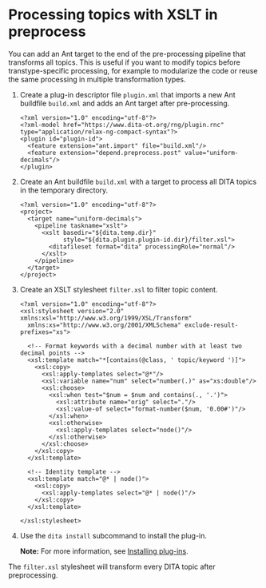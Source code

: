 # Processing topics with XSLT in preprocess

You can add an Ant target to the end of the pre-processing pipeline that transforms all topics. This is useful if you want to modify topics before transtype-specific processing, for example to modularize the code or reuse the same processing in multiple transformation types.

1.  Create a plug-in descriptor file `plugin.xml` that imports a new Ant buildfile `build.xml` and adds an Ant target after pre-processing.

    ```
    <?xml version="1.0" encoding="utf-8"?>
    <?xml-model href="https://www.dita-ot.org/rng/plugin.rnc" type="application/relax-ng-compact-syntax"?>
    <plugin id="plugin-id">
      <feature extension="ant.import" file="build.xml"/>
      <feature extension="depend.preprocess.post" value="uniform-decimals"/>
    </plugin>
    ```

2.  Create an Ant buildfile `build.xml` with a target to process all DITA topics in the temporary directory.

    ```
    <?xml version="1.0" encoding="utf-8"?>
    <project>
      <target name="uniform-decimals">
        <pipeline taskname="xslt">
          <xslt basedir="${dita.temp.dir}"
                style="${dita.plugin.plugin-id.dir}/filter.xsl">
            <ditafileset format="dita" processingRole="normal"/>
          </xslt>
        </pipeline>
      </target>
    </project>
    ```

3.  Create an XSLT stylesheet `filter.xsl` to filter topic content.

    ```
    <?xml version="1.0" encoding="utf-8"?>
    <xsl:stylesheet version="2.0" xmlns:xsl="http://www.w3.org/1999/XSL/Transform"
      xmlns:xs="http://www.w3.org/2001/XMLSchema" exclude-result-prefixes="xs">
    
      <!-- Format keywords with a decimal number with at least two decimal points -->
      <xsl:template match="*[contains(@class, ' topic/keyword ')]">
        <xsl:copy>
          <xsl:apply-templates select="@*"/>
          <xsl:variable name="num" select="number(.)" as="xs:double"/>
          <xsl:choose>
            <xsl:when test="$num = $num and contains(., '.')">
              <xsl:attribute name="orig" select="."/>
              <xsl:value-of select="format-number($num, '0.00#')"/>
            </xsl:when>
            <xsl:otherwise>
              <xsl:apply-templates select="node()"/>
            </xsl:otherwise>
          </xsl:choose>
        </xsl:copy>
      </xsl:template>
    
      <!-- Identity template -->
      <xsl:template match="@* | node()">
        <xsl:copy>
          <xsl:apply-templates select="@* | node()"/>
        </xsl:copy>
      </xsl:template>
    
    </xsl:stylesheet>
    ```

4.  Use the `dita install` subcommand to install the plug-in.

    **Note:** For more information, see [Installing plug-ins](plugins-installing.md).


The `filter.xsl` stylesheet will transform every DITA topic after preprocessing.

